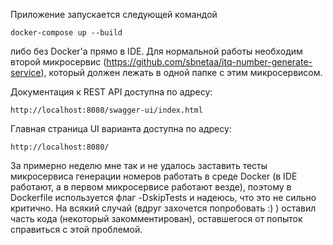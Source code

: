 Приложение запускается следующей командой

```
docker-compose up --build
```
либо без Docker'а прямо в IDE.
Для нормальной работы необходим второй микросервис (https://github.com/sbnetaa/itq-number-generate-service),
который должен лежать в одной папке с этим микросервисом.

Документация к REST API доступна по адресу:

```
http://localhost:8080/swagger-ui/index.html
```
Главная страница UI варианта доступна по адресу:
```
http://localhost:8080/
```

За примерно неделю мне так и не удалось заставить тесты микросервиса генерации номеров работать в среде Docker
(в IDE работают, а в первом микросервисе работают везде),
поэтому в Dockerfile используется флаг -DskipTests и надеюсь, что это не сильно критично.
На всякий случай (вдруг захочется попробовать :) ) оставил часть кода (некоторый закомментирован),
оставшегося от попыток справиться с этой проблемой.
